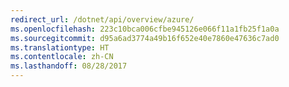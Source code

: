 ```yaml
---
redirect_url: /dotnet/api/overview/azure/
ms.openlocfilehash: 223c10bca006cfbe945126e066f11a1fb25f1a0a
ms.sourcegitcommit: d95a6ad3774a49b16f652e40e7860e47636c7ad0
ms.translationtype: HT
ms.contentlocale: zh-CN
ms.lasthandoff: 08/28/2017
---
```

